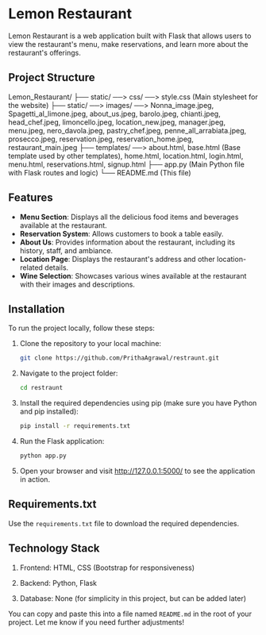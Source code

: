 # Lemon Restaurant

Lemon Restaurant is a web application built with Flask that allows users to view the restaurant's menu, make reservations, and learn more about the restaurant's offerings.

## Project Structure

Lemon_Restaurant/
├── static/ ──> css/ ──> style.css (Main stylesheet for the website) 
├── static/ ──> images/ ──> Nonna_image.jpeg,
                            Spagetti_al_limone.jpeg, 
                            about_us.jpeg, 
                            barolo.jpeg, 
                            chianti.jpeg, 
                            head_chef.jpeg, 
                            limoncello.jpeg, 
                            location_new.jpeg, 
                            manager.jpeg, 
                            menu.jpeg, 
                            nero_davola.jpeg, 
                            pastry_chef.jpeg, 
                            penne_all_arrabiata.jpeg, 
                            prosecco.jpeg, 
                            reservation.jpeg, 
                            reservation_home.jpeg, 
                            restaurant_main.jpeg 
├── templates/ ──> about.html, 
                   base.html (Base template used by other templates), 
                   home.html, 
                   location.html, 
                   login.html, 
                   menu.html, 
                   reservations.html, 
                   signup.html 
├── app.py (Main Python file with Flask routes and logic) 
└── README.md (This file)


## Features

- **Menu Section**: Displays all the delicious food items and beverages available at the restaurant.
- **Reservation System**: Allows customers to book a table easily.
- **About Us**: Provides information about the restaurant, including its history, staff, and ambiance.
- **Location Page**: Displays the restaurant's address and other location-related details.
- **Wine Selection**: Showcases various wines available at the restaurant with their images and descriptions.

## Installation

To run the project locally, follow these steps:

1. Clone the repository to your local machine:

   ```bash
   git clone https://github.com/PrithaAgrawal/restraunt.git
   
2. Navigate to the project folder:

   ```bash
   cd restraunt
3. Install the required dependencies using pip (make sure you have Python and pip installed):

   ```bash
   pip install -r requirements.txt
   
4. Run the Flask application:
   ```bash
   python app.py

5. Open your browser and visit http://127.0.0.1:5000/ to see the application in action.

## Requirements.txt
Use the `requirements.txt` file to download the required dependencies.

## Technology Stack
1. Frontend: HTML, CSS (Bootstrap for responsiveness)

2. Backend: Python, Flask
   
3. Database: None (for simplicity in this project, but can be added later)


You can copy and paste this into a file named `README.md` in the root of your project. Let me know if you need further adjustments!
